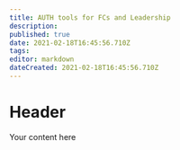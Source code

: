 ```yaml
---
title: AUTH tools for FCs and Leadership
description: 
published: true
date: 2021-02-18T16:45:56.710Z
tags: 
editor: markdown
dateCreated: 2021-02-18T16:45:56.710Z
---
```


# Header
Your content here